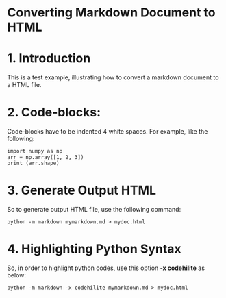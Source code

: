 Converting Markdown Document to HTML
===================================

# 1. Introduction

This is a test example, illustrating how to convert a 
markdown document to a HTML file.

# 2. Code-blocks:

Code-blocks have to be indented 4 white spaces. For example, like the following:

    import numpy as np
    arr = np.array([1, 2, 3])
    print (arr.shape)

# 3. Generate Output HTML

So to generate output HTML file, use the following command:

    python -m markdown mymarkdown.md > mydoc.html

# 4. Highlighting Python Syntax

So, in order to highlight python codes, use this option **-x codehilite** as below:

    python -m markdown -x codehilite mymarkdown.md > mydoc.html
